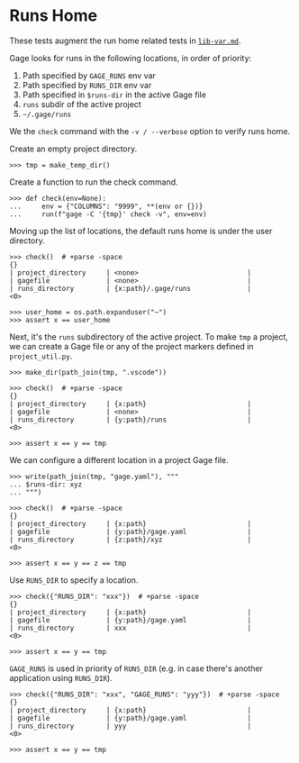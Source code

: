 # Runs Home

These tests augment the run home related tests in
[`lib-var.md`](lib-var.md).

Gage looks for runs in the following locations, in order of priority:

1. Path specified by `GAGE_RUNS` env var
2. Path specified by `RUNS_DIR` env var
3. Path specified in `$runs-dir` in the active Gage file
4. `runs` subdir of the active project
5. `~/.gage/runs`

We the `check` command with the `-v / --verbose` option to verify runs
home.

Create an empty project directory.

    >>> tmp = make_temp_dir()

Create a function to run the check command.

    >>> def check(env=None):
    ...     env = {"COLUMNS": "9999", **(env or {})}
    ...     run(f"gage -C '{tmp}' check -v", env=env)

Moving up the list of locations, the default runs home is under the user
directory.

    >>> check()  # +parse -space
    {}
    | project_directory     | <none>                           |
    | gagefile              | <none>                           |
    | runs_directory        | {x:path}/.gage/runs              |
    <0>

    >>> user_home = os.path.expanduser("~")
    >>> assert x == user_home

Next, it's the `runs` subdirectory of the active project. To make `tmp`
a project, we can create a Gage file or any of the project markers
defined in `project_util.py`.

    >>> make_dir(path_join(tmp, ".vscode"))

    >>> check()  # +parse -space
    {}
    | project_directory     | {x:path}                         |
    | gagefile              | <none>                           |
    | runs_directory        | {y:path}/runs                    |
    <0>

    >>> assert x == y == tmp

We can configure a different location in a project Gage file.

    >>> write(path_join(tmp, "gage.yaml"), """
    ... $runs-dir: xyz
    ... """)

    >>> check()  # +parse -space
    {}
    | project_directory     | {x:path}                         |
    | gagefile              | {y:path}/gage.yaml               |
    | runs_directory        | {z:path}/xyz                     |
    <0>

    >>> assert x == y == z == tmp

Use `RUNS_DIR` to specify a location.

    >>> check({"RUNS_DIR": "xxx"})  # +parse -space
    {}
    | project_directory     | {x:path}                         |
    | gagefile              | {y:path}/gage.yaml               |
    | runs_directory        | xxx                              |
    <0>

    >>> assert x == y == tmp

`GAGE_RUNS` is used in priority of `RUNS_DIR` (e.g. in case there's
another application using `RUNS_DIR`).

    >>> check({"RUNS_DIR": "xxx", "GAGE_RUNS": "yyy"})  # +parse -space
    {}
    | project_directory     | {x:path}                         |
    | gagefile              | {y:path}/gage.yaml               |
    | runs_directory        | yyy                              |
    <0>

    >>> assert x == y == tmp
